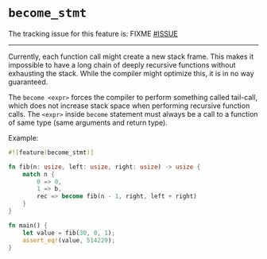 # `become_stmt`

The tracking issue for this feature is: FIXME [#ISSUE]

[#ISSUE]: https://github.com/rust-lang/rust/issues/66666

------------------------

Currently, each function call might create a new stack frame.
This makes it impossible to have a long chain of deeply
recursive functions without exhausting the stack. While the
compiler might optimize this, it is in no way guaranteed.

The `become <expr>` forces the compiler to perform something called
tail-call, which does not increase stack space when performing
recursive function calls. The `<expr>` inside `become` statement
must always be a call to a function of same type (same arguments and return type).

Example:
```rust
#![feature(become_stmt)]

fn fib(n: usize, left: usize, right: usize) -> usize {
    match n {
        0 => 0,
        1 => b,
        rec => become fib(n - 1, right, left + right)
    }
}

fn main() {
    let value = fib(30, 0, 1);
    assert_eq!(value, 514229);
}
```
